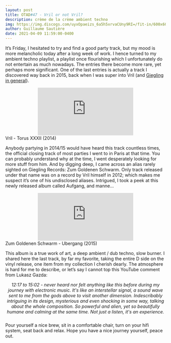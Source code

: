 ```yaml
---
layout: post
title: OTAD#47 - Vril or not Vril?
description: crème de la crème ambient techno
img: https://img.discogs.com/uyxOpaeizs_6a5h5xrvaCUny9RI=/fit-in/600x600/filters:strip_icc():format(jpeg):mode_rgb():quality(90)/discogs-images/R-6643719-1429462040-9007.jpeg.jpg
author: Guillaume Sautière
date: 2021-04-09 11:59:00-0400
---
```


It’s Friday, I hesitated to try and find a good party track, but my mood is more melancholic today after a long week of work. I hence turned to my ambient techno playlist, a playlist once flourishing which I unfortunately do not entertain as much nowadays. The entries there become more rare, yet perhaps more significant. One of the last entries is actually a track I discovered way back in 2015, back when I was super into Vril (and [Giegling in general](https://youtu.be/0McBUeu0FUU)).

<div class="row">
    <div class="col-sm mt-3 mt-md-0 video" align="center">
        <iframe src="https://www.youtube.com/embed/li8ioehZof8" frameborder="0" allow="accelerometer; autoplay; encrypted-media; gyroscope; picture-in-picture" allowfullscreen></iframe>
    </div>
</div>

<div class="caption">
    Vril - Torus XXXII (2014)
</div>

Anybody partying in 2014/15 would have heard this track countless times, the official closing track of most parties I went to in Paris at that time. You can probably understand why at the time, I went desperately looking for more stuff from him. And by digging deep, I came across an alias rarely sighted on Giegling Records:  Zum Goldenen Schwarm. Only track released under that name was on a record by Vril himself in 2012; which makes me suspect it’s one of his undisclosed aliases. Intrigued, I took a peek at this newly released album called Aufgang, and manne...

<div class="row">
    <div class="col-sm mt-3 mt-md-0 video" align="center">
        <iframe src="https://www.youtube.com/embed/d_Z8WSj5w8U" frameborder="0" allow="accelerometer; autoplay; encrypted-media; gyroscope; picture-in-picture" allowfullscreen></iframe>
    </div>
</div>

<div class="caption">
    Zum Goldenen Schwarm ‎- Ubergang (2015)
</div>

This album is a true work of art, a deep ambient / dub techno, slow burner. I shared here the last track, by far my favorite, taking the entire D side on the vinyl release, one item from my collection I cherish dearly. The atmosphere is hard for me to describe, or let’s say I cannot top this YouTube comment from Lukasz Gazda:

<div style="text-align: center; font-style: italic; margin-bottom: 25px">
    12:17 to 15:02 - never heard nor felt anything like this before during my journey with electronic music. It's like an interstellar signal, a sound wave sent to me from the gods above to visit another dimension.  Indescribably intriguing in its design, mysterious and even shocking in some way, talking about the whole composition. So powerful and alien, yet so beautifully humane and calming at the same time. Not just a listen, it's an experience.
</div>

Pour yourself a nice brew, sit in a comfortable chair, turn on your hifi system, seat back and relax. Hope you have a nice journey yourself, peace out.
